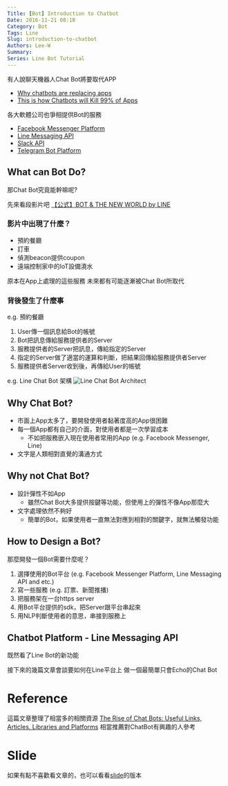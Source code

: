 ```yaml
---
Title: [Bot] Introduction to Chatbot
Date: 2016-11-21 08:18
Category: Bot
Tags: Line
Slug: introduction-to-chatbot
Authors: Lee-W
Summary: 
Series: Line Bot Tutorial
---
```


有人說聊天機器人Chat Bot將要取代APP

- [Why chatbots are replacing apps](http://venturebeat.com/2016/08/02/why-chatbots-are-replacing-apps/)
- [This is how Chatbots will Kill 99% of Apps](https://chatbotslife.com/this-is-how-chatbots-will-kill-99-of-apps-2fd938a22c99#.tdfugot4m)

各大軟體公司也爭相提供Bot的服務
<!--more-->

- [Facebook Messenger Platform](https://messengerplatform.fb.com)
- [Line Messaging API](https://developers.line.me/messaging-api/overview)
- [Slack API](https://api.slack.com)
- [Telegram Bot Platform](https://core.telegram.org/bots/api)

## What can Bot Do?
那Chat Bot究竟能幹嘛呢?

先來看段影片吧
[【公式】BOT & THE NEW WORLD by LINE](https://www.youtube.com/watch?v=C7ZuzJe24y4)

### 影片中出現了什麼？
- 預約餐廳
- 訂車
- 偵測beacon提供coupon
- 遠端控制家中的IoT設備澆水

原本在App上處理的這些服務
未來都有可能逐漸被Chat Bot所取代

### 背後發生了什麼事
e.g. 預約餐廳

1. User傳一個訊息給Bot的帳號
2. Bot把訊息傳給服務提供者的Server
3. 服務提供者的Server把訊息，傳給指定的Server
4. 指定的Server做了適當的運算和判斷，把結果回傳給服務提供者Server
5. 服務提供者Server收到後，再傳給User的帳號

e.g. Line Chat Bot 架構
![Line Chat Bot Architect](https://developers.line.me/wp-content/uploads/2016/09/bottrial-fig1.png)


## Why Chat Bot?
- 市面上App太多了，要開發使用者黏著度高的App很困難
- 每一個App都有自己的介面，對使用者都是一次學習成本
	- 不如把服務嵌入現在使用者常用的App
	  (e.g. Facebook Messenger, Line)
- 文字是人類相對直覺的溝通方式

## Why not Chat Bot?
- 設計彈性不如App
	- 雖然Chat Bot大多提供按鍵等功能，但使用上的彈性不像App那麼大
- 文字處理依然不夠好
	- 簡單的Bot，如果使用者一直無法對應到相對的關鍵字，就無法觸發功能 

## How to Design a Bot?
那麼開發一個Bot需要什麼呢？

1. 選擇使用的Bot平台 (e.g. Facebook Messenger Platform, Line Messaging API and etc.)
2. 寫一些服務 (e.g. 訂票、新聞推播)
3. 把服務架在一台https server
4. 用Bot平台提供的sdk，把Server跟平台串起來
5. 用NLP判斷使用者的意思，串接到服務上

## Chatbot Platform - Line Messaging API
既然看了Line Bot的新功能

接下來的幾篇文章會談要如何在Line平台上
做一個最簡單只會Echo的Chat Bot

# Reference
這篇文章整理了相當多的相關資源
[The Rise of Chat Bots: Useful Links, Articles, Libraries and Platforms](https://stanfy.com/blog/the-rise-of-chat-bots-useful-links-articles-libraries-and-platforms/)
相當推薦對ChatBot有興趣的人參考

# Slide
如果有點不喜歡看文章的，也可以看看[slide](https://hackmd.io/p/HkW8LjRfl#/)的版本
